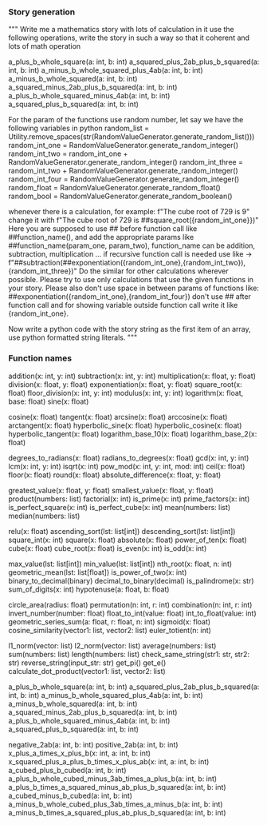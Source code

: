 ### Story generation

"""
Write me a mathematics  story with lots of calculation in it use the following operations, 
write the story in such a way so that it coherent and lots of math operation

a_plus_b_whole_square(a: int, b: int)
a_squared_plus_2ab_plus_b_squared(a: int, b: int)
a_minus_b_whole_squared_plus_4ab(a: int, b: int)
a_minus_b_whole_squared(a: int, b: int)
a_squared_minus_2ab_plus_b_squared(a: int, b: int)
a_plus_b_whole_squared_minus_4ab(a: int, b: int)
a_squared_plus_b_squared(a: int, b: int)

For the param of the functions use random number, let say we have the following variables in python
random_list = Utility.remove_spaces(str(RandomValueGenerator.generate_random_list()))
random_int_one = RandomValueGenerator.generate_random_integer()
random_int_two = random_int_one + RandomValueGenerator.generate_random_integer()
random_int_three = random_int_two + RandomValueGenerator.generate_random_integer()
random_int_four = RandomValueGenerator.generate_random_integer()
random_float = RandomValueGenerator.generate_random_float()
random_bool = RandomValueGenerator.generate_random_boolean()

whenever there is a calculation, for example:
f"The cube root of 729 is 9" change it with f"The cube root of 729 is ##square_root({random_int_one}})"
Here you are supposed to use ## before function call like ##function_name(), and add the appropriate params like ##function_name(param_one, param_two), function_name can be addition, subtraction, multiplication ...
if recursive function call is needed use like -> f"##subtraction(##exponentiation({random_int_one},{random_int_two}),{random_int_three})"
Do the similar for other calculations wherever possible. 
Please try to use only calculations that use the given functions in your story.
Please also don't use space in between params of functions like: ##exponentiation({random_int_one},{random_int_four})
don't use ## after function call and for showing variable outside function call write it like {random_int_one}.

Now write a python code with the story string as the first item of an array, use python formatted string literals.
"""


### Function names

addition(x: int, y: int)
subtraction(x: int, y: int)
multiplication(x: float, y: float)
division(x: float, y: float)
exponentiation(x: float, y: float)
square_root(x: float)
floor_division(x: int, y: int)
modulus(x: int, y: int)
logarithm(x: float, base: float)
sine(x: float)

cosine(x: float)
tangent(x: float)
arcsine(x: float)
arccosine(x: float)
arctangent(x: float)
hyperbolic_sine(x: float)
hyperbolic_cosine(x: float)
hyperbolic_tangent(x: float)
logarithm_base_10(x: float)
logarithm_base_2(x: float)

degrees_to_radians(x: float)
radians_to_degrees(x: float)
gcd(x: int, y: int)
lcm(x: int, y: int)
isqrt(x: int)
pow_mod(x: int, y: int, mod: int)
ceil(x: float)
floor(x: float)
round(x: float)
absolute_difference(x: float, y: float)

greatest_value(x: float, y: float)
smallest_value(x: float, y: float)
product(numbers: list)
factorial(x: int)
is_prime(x: int)
prime_factors(x: int)
is_perfect_square(x: int)
is_perfect_cube(x: int)
mean(numbers: list)
median(numbers: list)

relu(x: float)
ascending_sort(lst: list[int])
descending_sort(lst: list[int])
square_int(x: int)
square(x: float)
absolute(x: float)
power_of_ten(x: float)
cube(x: float)
cube_root(x: float)
is_even(x: int)
is_odd(x: int)

max_value(lst: list[int])
min_value(lst: list[int])
nth_root(x: float, n: int)
geometric_mean(lst: list[float])
is_power_of_two(x: int)
binary_to_decimal(binary)
decimal_to_binary(decimal)
is_palindrome(x: str)
sum_of_digits(x: int)
hypotenuse(a: float, b: float)

circle_area(radius: float)
permutation(n: int, r: int)
combination(n: int, r: int)
invert_number(number: float)
float_to_int(value: float)
int_to_float(value: int)
geometric_series_sum(a: float, r: float, n: int)
sigmoid(x: float)
cosine_similarity(vector1: list, vector2: list)
euler_totient(n: int)

l1_norm(vector: list)
l2_norm(vector: list)
average(numbers: list)
sum(numbers: list)
length(numbers: list)
check_same_string(str1: str, str2: str)
reverse_string(input_str: str)
get_pi()
get_e()
calculate_dot_product(vector1: list, vector2: list)

a_plus_b_whole_square(a: int, b: int)
a_squared_plus_2ab_plus_b_squared(a: int, b: int)
a_minus_b_whole_squared_plus_4ab(a: int, b: int)
a_minus_b_whole_squared(a: int, b: int)
a_squared_minus_2ab_plus_b_squared(a: int, b: int)
a_plus_b_whole_squared_minus_4ab(a: int, b: int)
a_squared_plus_b_squared(a: int, b: int)

negative_2ab(a: int, b: int)
positive_2ab(a: int, b: int)
x_plus_a_times_x_plus_b(x: int, a: int, b: int)
x_squared_plus_a_plus_b_times_x_plus_ab(x: int, a: int, b: int)
a_cubed_plus_b_cubed(a: int, b: int)
a_plus_b_whole_cubed_minus_3ab_times_a_plus_b(a: int, b: int)
a_plus_b_times_a_squared_minus_ab_plus_b_squared(a: int, b: int)
a_cubed_minus_b_cubed(a: int, b: int)
a_minus_b_whole_cubed_plus_3ab_times_a_minus_b(a: int, b: int)
a_minus_b_times_a_squared_plus_ab_plus_b_squared(a: int, b: int)

